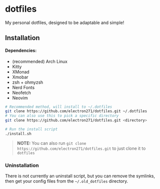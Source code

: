# dotfiles
My personal dotfiles, designed to be adaptable and simple!

## Installation
#### Dependencies:
- (recommended) Arch Linux
- Kitty
- XMonad
- Xmobar
- zsh + ohmyzsh
- Nerd Fonts
- Neofetch
- Neovim

```bash
# Recommended method, will install to ~/.dotfiles
git clone https://github.com/electron271/dotfiles.git ~/.dotfiles
# You can also use this to pick a specific directory
git clone https://github.com/electron271/dotfiles.git <directory>

# Run the install script
./install.sh
```
> **NOTE:**
> You can also run `git clone https://github.com/electron271/dotfiles.git` to just clone it to `dotfiles`

### Uninstallation
There is not currently an uninstall script, but you can remove the symlinks, then get your config files from the `~/.old_dotfiles` directory.
